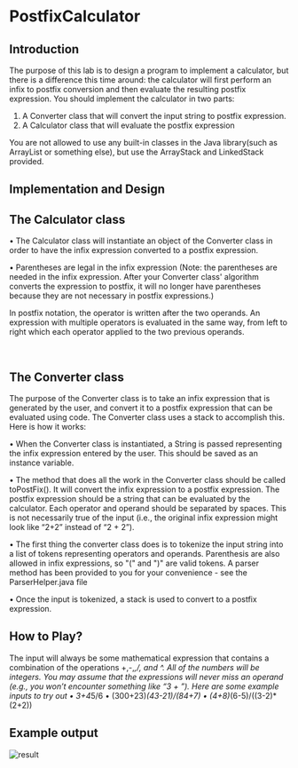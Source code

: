 # PostfixCalculator

## Introduction 
The purpose of this lab is to design a program to implement a calculator, but there is a difference this time around: the calculator will first perform an infix to postfix conversion and then evaluate the resulting postfix expression.
You should implement the calculator in two parts: 
1.	A Converter class that will convert the input string to postfix expression. 
2.	A Calculator class that will evaluate the postfix expression

You are not allowed to use any built-in classes in the Java library(such as ArrayList or something else), but use the ArrayStack and LinkedStack provided. 


## Implementation and Design

## The Calculator class

•	The Calculator class will instantiate an object of the Converter class in order to have the infix expression converted to a postfix expression.

•	Parentheses are legal in the infix expression (Note: the parentheses are needed in the infix expression. After your Converter class' algorithm converts the expression to postfix, it will no longer have parentheses because they are not necessary in postfix expressions.)

In postfix notation,  the operator is written after the two operands. An expression with multiple operators is evaluated in the same way, from left to right which each operator applied to the two previous operands.

 
## The Converter class

The purpose of the Converter class is to take an infix expression that is generated by the user, and convert it to a postfix expression that can be evaluated using code. The Converter class uses a stack to accomplish this. Here is how it works:

•	When the Converter class is instantiated,  a String is passed representing the infix expression entered by the user.  This should be saved as an instance variable.

•	The method that does all the work in the Converter class should be called toPostFix(). It will convert the infix expression to a postfix expression. The postfix expression should be a string that can be evaluated by the calculator. Each operator and operand should be separated by spaces. This is not necessarily true of the input (i.e., the original infix expression might look like “2+2” instead of “2 + 2”).

•	The first thing the converter class does is to tokenize the input string into a list of tokens representing operators and operands. Parenthesis are also allowed in infix expressions, so "(" and ")" are valid tokens. A parser method has been provided to you for your convenience - see the ParserHelper.java file

•	Once the input is tokenized, a stack is used to convert to a postfix expression. 


## How to Play?
The input will always be some mathematical expression that contains a combination of the operations +,-,*,/, and ^. All of the numbers will be integers. You may assume that the expressions will never miss an operand (e.g., you won’t encounter something like “3 + ”). Here are some example inputs to try out
•	3+4*5/6
•	(300+23)*(43-21)/(84+7)
•	(4+8)*(6-5)/((3-2)*(2+2))

## Example output 

![result](https://user-images.githubusercontent.com/51673576/65818254-e2c39000-e1dd-11e9-92cd-dbab8e5736e0.JPG)

